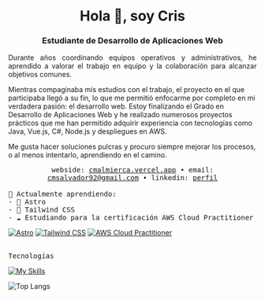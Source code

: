 <h1 align="center">Hola 👋, soy Cris</h1>
<h3 align="center">Estudiante de Desarrollo de Aplicaciones Web</h3>

<p style="text-align: justify;">
Durante años coordinando equipos operativos y administrativos, he aprendido a valorar el trabajo en equipo y la colaboración para alcanzar objetivos comunes.
  
Mientras compaginaba mis estudios con el trabajo, el proyecto en el que participaba llegó a su fin, lo que me permitió enfocarme por completo en mi verdadera pasión: el desarrollo web.
Estoy finalizando el Grado en Desarrollo de Aplicaciones Web y he realizado numerosos proyectos prácticos que me han permitido adquirir experiencia con tecnologías como Java, Vue.js, C#, Node.js y   despliegues en AWS.
  
Me gusta hacer soluciones pulcras y procuro siempre mejorar los procesos, o al menos intentarlo, aprendiendo en el camino.
</p>

<div align="center" >
  <samp>
    webside: <a href="https://cmalmierca.vercel.app" target="_blank">cmalmierca.vercel.app</a> •
    <!--cv: <a href="" target="_blank"></a> • -->
    email: <a href="mailto:cmsalvador92@gmail.com">cmsalvador92@gmail.com</a> •
    linkedin: <a href="https://www.linkedin.com/in/cristina-malmierca/">perfil</a>
  </samp>
</div>

<br>

<samp>
🌱 Actualmente aprendiendo:<br>
- 🚀 Astro <br>
- 🎨 Tailwind CSS <br>
- ☁️ Estudiando para la certificación AWS Cloud Practitioner<br>
</samp>

[![Astro](https://img.shields.io/badge/-Astro-000?logo=astro&logoColor=white)](https://astro.build/)
[![Tailwind CSS](https://img.shields.io/badge/-Tailwind_CSS-38BDF8?logo=tailwind-css&logoColor=white)](https://tailwindcss.com/)
[![AWS Cloud Practitioner](https://img.shields.io/badge/-AWS_Certified_Cloud_Practitioner-232F3E)](https://aws.amazon.com/certification/certified-cloud-practitioner/)


<br>

<samp>
  Tecnologías
</samp>

[![My Skills](https://skillicons.dev/icons?i=java,javascript,typescript,cs,html,css,vue,vuetify,pinia,bootstrap,sass,nodejs,express,dotnet,mysql,jest,aws,docker,kubernetes,githubactions,figma,postman&perline=10)](https://skillicons.dev)


![Top Langs](https://github-readme-stats.vercel.app/api/top-langs/?username=ceemeese&layout=compact&bg_color=b0b0b0&title_color=333333&icon_color=333333&hide_border=true)
